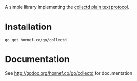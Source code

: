A simple library implementing the
[collectd plain text protocol](https://collectd.org/wiki/index.php/Plain_text_protocol).

# Installation

    go get honnef.co/go/collectd

# Documentation

See http://godoc.org/honnef.co/go/collectd for documentation
